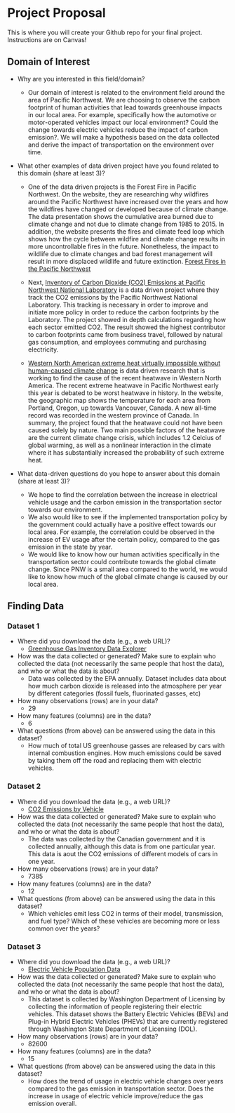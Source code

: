 # Project Proposal

This is where you will create your Github repo for your final project. Instructions are on Canvas!


## Domain of Interest
- Why are you interested in this field/domain?
  - Our domain of interest is related to the environment field around the area of Pacific Northwest. We are choosing to observe the carbon footprint of human activities that lead towards greenhouse impacts in our local area. For example, specifically how the automotive or motor-operated vehicles impact our local environment? Could the change towards electric vehicles reduce the impact of carbon emission?. We will make a hypothesis based on the data collected and derive the impact of transportation on the environment over time.
- What other examples of data driven project have you found related to this domain (share at least 3)?

  - One of the data driven projects is the Forest Fire in Pacific Northwest. On the website, they are researching why wildfires around the Pacific Northwest have increased over the years and how the wildfires have changed or developed because of climate change. The data presentation shows the cumulative area burned due to climate change and not due to climate change from 1985 to 2015. In addition, the website presents the fires and climate feed loop which shows how the cycle between wildfire and climate change results in more uncontrollable fires in the future. Nonetheless, the impact to wildlife due to climate changes and bad forest management will result in more displaced wildlife and future extinction. [Forest Fires in the Pacific Northwest](https://storymaps.arcgis.com/stories/4aa9904b8d594293a4d695c0354feab2)

  - Next, [Inventory of Carbon Dioxide (CO2) Emissions at Pacific Northwest National Laboratory](https://www.pnnl.gov/main/publications/external/technical_reports/PNNL-18140.pdf) is a data driven project where they track the CO2 emissions by the Pacific Northwest National Laboratory. This tracking is necessary in order to improve and initiate more policy in order to reduce the carbon footprints by the Laboratory. The project showed in depth calculations regarding how each sector emitted CO2. The result showed the highest contributor to carbon footprints came from business travel, followed by natural gas consumption, and employees commuting and purchasing electricity.

  -  [Western North American extreme heat virtually impossible without human-caused climate change](https://www.worldweatherattribution.org/western-north-american-extreme-heat-virtually-impossible-without-human-caused-climate-change/) is data driven research that is working to find the cause of the recent heatwave in Western North America. The recent extreme heatwave in Pacific Northwest early this year is debated to be worst heatwave in history. In the website, the geographic map shows the temperature for each area from Portland, Oregon, up towards Vancouver, Canada. A new all-time record was recorded in the western province of Canada. In summary, the project found that the heatwave could not have been caused solely by nature. Two main possible factors of the heatwave are the current climate change crisis, which includes 1.2 Celcius of global warming, as well as a nonlinear interaction in the climate where it has substantially increased the probability of such extreme heat.

- What data-driven questions do you hope to answer about this domain (share at least 3)?
  - We hope to find the correlation between the increase in electrical vehicle usage and the carbon emission in the transportation sector towards our environment.
  - We also would like to see if the implemented transportation policy by the government could actually have a positive effect towards our local area. For example, the correlation could be observed in the increase of EV usage after the certain policy, compared to the gas emission in the state by year.
  - We would like to know how our human activities specifically in the transportation sector could contribute towards the global climate change. Since PNW is a small area compared to the world, we would like to know how much of the global climate change is caused by our local area.

## Finding Data

### Dataset 1
- Where did you download the data (e.g., a web URL)?
  - [Greenhouse Gas Inventory Data Explorer](https://cfpub.epa.gov/ghgdata/inventoryexplorer/index.html#transportation/entiresector/allgas/category/all)
- How was the data collected or generated? Make sure to explain who collected the data (not necessarily the same people that host the data), and who or what the data is about?
  - Data was collected by the EPA annually. Dataset includes data about how much carbon dioxide is released into the atmosphere per year by different categories (fossil fuels, fluorinated gasses, etc)
- How many observations (rows) are in your data?
  - 29
- How many features (columns) are in the data?
  - 6
- What questions (from above) can be answered using the data in this dataset?
  - How much of total US greenhouse gasses are released by cars with internal combustion engines. How much emissions could be saved by taking them off the road and replacing them with electric vehicles.

### Dataset 2
- Where did you download the data (e.g., a web URL)?
  - [CO2 Emissions by Vehicle](https://www.kaggle.com/debajyotipodder/co2-emission-by-vehicles?select=CO2+Emissions_Canada.csv)
- How was the data collected or generated? Make sure to explain who collected the data (not necessarily the same people that host the data), and who or what the data is about?
  - The data was collected by the Canadian government and it is collected annually, although this data is from one particular year. This data is aout the CO2 emissions of different models of cars in one year.   
- How many observations (rows) are in your data?
  - 7385
- How many features (columns) are in the data?
  - 12
- What questions (from above) can be answered using the data in this dataset?
  - Which vehicles emit less CO2 in terms of their model, transmission, and fuel type? Which of these vehicles are becoming more or less common over the years?

### Dataset 3
- Where did you download the data (e.g., a web URL)?
  - [Electric Vehicle Population Data](https://data.wa.gov/Transportation/Electric-Vehicle-Population-Data/f6w7-q2d2) 
- How was the data collected or generated? Make sure to explain who collected the data (not necessarily the same people that host the data), and who or what the data is about?
  - This dataset is collected by Washington Department of Licensing by collecting the information of people registering their electric vehicles. This dataset shows the Battery Electric Vehicles (BEVs) and Plug-in Hybrid Electric Vehicles (PHEVs) that are currently registered through Washington State Department of Licensing (DOL).
- How many observations (rows) are in your data?
  - 82600
- How many features (columns) are in the data?
  - 15
- What questions (from above) can be answered using the data in this dataset?
  - How does the trend of usage in electric vehicle changes over years compared to the gas emission in transportation sector. Does the increase in usage of electric vehicle improve/reduce the gas emission overall.
